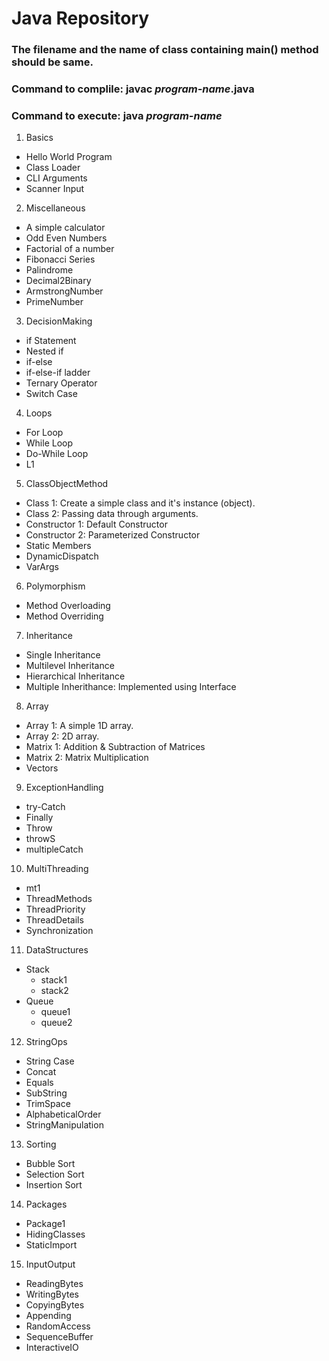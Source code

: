 # Java Repository

### The filename and the name of class containing main() method should be same.

### Command to complile: javac _program-name_.java

### Command to execute: java _program-name_

1.  Basics

- Hello World Program
- Class Loader
- CLI Arguments
- Scanner Input

2.  Miscellaneous

- A simple calculator
- Odd Even Numbers
- Factorial of a number
- Fibonacci Series
- Palindrome
- Decimal2Binary
- ArmstrongNumber
- PrimeNumber

3.  DecisionMaking

- if Statement
- Nested if
- if-else
- if-else-if ladder
- Ternary Operator
- Switch Case

4.  Loops

- For Loop
- While Loop
- Do-While Loop
- L1

5.  ClassObjectMethod

- Class 1: Create a simple class and it's instance (object).
- Class 2: Passing data through arguments.
- Constructor 1: Default Constructor
- Constructor 2: Parameterized Constructor
- Static Members
- DynamicDispatch
- VarArgs

6.  Polymorphism

- Method Overloading
- Method Overriding

7.  Inheritance

- Single Inheritance
- Multilevel Inheritance
- Hierarchical Inheritance
- Multiple Inherithance: Implemented using Interface

8.  Array

- Array 1: A simple 1D array.
- Array 2: 2D array.
- Matrix 1: Addition & Subtraction of Matrices
- Matrix 2: Matrix Multiplication
- Vectors

9.  ExceptionHandling

- try-Catch
- Finally
- Throw
- throwS
- multipleCatch

10. MultiThreading

- mt1
- ThreadMethods
- ThreadPriority
- ThreadDetails
- Synchronization

11. DataStructures

- Stack
  - stack1
  - stack2
- Queue
  - queue1
  - queue2

12. StringOps

- String Case
- Concat
- Equals
- SubString
- TrimSpace
- AlphabeticalOrder
- StringManipulation

13. Sorting

- Bubble Sort
- Selection Sort
- Insertion Sort

14. Packages

- Package1
- HidingClasses
- StaticImport

15. InputOutput

- ReadingBytes
- WritingBytes
- CopyingBytes
- Appending
- RandomAccess
- SequenceBuffer
- InteractiveIO